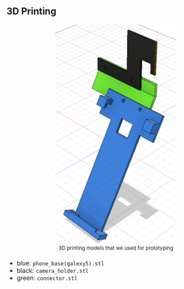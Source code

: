 ## 3D Printing
<p align="center">
    <img src="../images/3d_printing.png", width="280">
    <br>
    <sup>3D printing models that we used for prototyping</sup>
</p>

- blue: ```phone_base(galexy5).stl```
- black: ```camera_holder.stl```
- green: ```connector.stl```